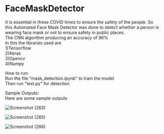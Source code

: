 # FaceMaskDetector
It is essential in these COVID times to ensure the safety of the people. So this Automated Face Mask Detector was done to detect whether a person is wearing face mask or not to ensure safety in public places. <br/>
The CNN algorithm producing an accuracy of 96% <br/>
In this the libraries used are <br/>
1)Tensorflow <br/>
2)Keras <br/>
3)Opencv <br/>
4)Numpy <br/>

How to run:<br/>
Run the file "mask_detection.ipynb" to train the model<br/>
Then run "test.py" for detection<br/>

Sample Outputs:<br/>
Here are some sample outputs

![Screenshot (283)](https://user-images.githubusercontent.com/62705750/154032230-ce8a51d5-f3f3-4ddf-a257-2df4884fbe40.png)

![Screenshot (285)](https://user-images.githubusercontent.com/62705750/154032338-fee0dd08-0187-47c3-b654-d362f1df8f0d.png)

![Screenshot (286)](https://user-images.githubusercontent.com/62705750/154032622-802fbc97-b50a-49da-970d-d7059a12b5ce.png)

